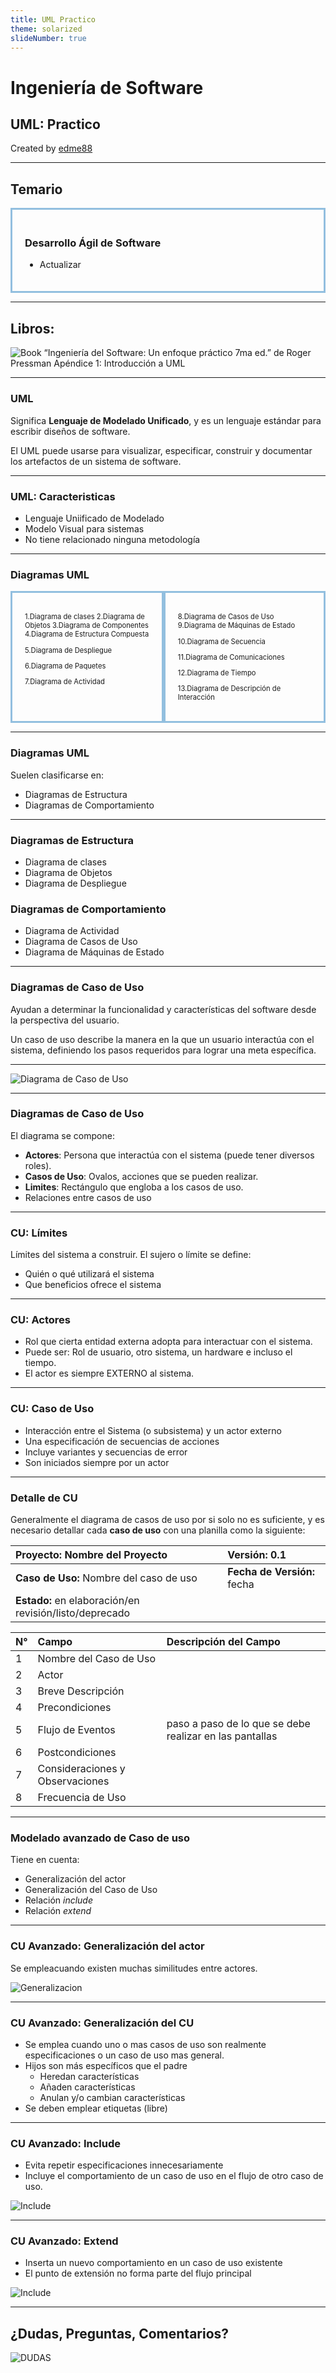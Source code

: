 ```yaml
---
title: UML Practico
theme: solarized
slideNumber: true
---
```


# Ingeniería de Software
## UML: Practico
Created by <i class="fab fa-telegram"></i>
[edme88]("https://t.me/edme88")

---
<!-- .slide: style="font-size: 0.60em" -->
<style>
.grid-container2 {
    display: grid;
    grid-template-columns: auto auto;
    font-size: 0.8em;
    text-align: left !important;
}

.grid-item {
    border: 3px solid rgba(121, 177, 217, 0.8);
    padding: 20px;
    text-align: left !important;
}
</style>
## Temario
<div class="grid-item">

### Desarrollo Ágil de Software
* Actualizar
</div>

---
## Libros:
![Book](images/book.png)
“Ingeniería del Software: Un enfoque práctico 7ma ed.” de Roger Pressman
Apéndice 1: Introducción a UML

---
### UML
Significa **Lenguaje de Modelado Unificado**, y es un lenguaje estándar para escribir diseños de software.

El UML puede usarse para visualizar, especificar, construir y documentar los artefactos de un sistema de software.

---
### UML: Caracteristicas
* Lenguaje Uniificado de Modelado
* Modelo Visual para sistemas
* No tiene relacionado ninguna metodología

---
### Diagramas UML
<!--http://www.softwero.com/2017/08/los-13-diagramas-uml-y-sus-componentes-1.html-->

<div class="grid-container2">
<div class="grid-item">

1.Diagrama de clases
2.Diagrama de Objetos
3.Diagrama de Componentes
4.Diagrama de Estructura Compuesta

5.Diagrama de Despliegue

6.Diagrama de Paquetes

7.Diagrama de Actividad
</div>
<div class="grid-item">

8.Diagrama de Casos de Uso
9.Diagrama de Máquinas de Estado

10.Diagrama de Secuencia

11.Diagrama de Comunicaciones

12.Diagrama de Tiempo

13.Diagrama de Descripción de Interacción
</div></div>

---
### Diagramas UML
Suelen clasificarse en:
* Diagramas de Estructura
* Diagramas de Comportamiento

---
### Diagramas de Estructura
* Diagrama de clases
* Diagrama de Objetos
* Diagrama de Despliegue 

### Diagramas de Comportamiento
* Diagrama de Actividad
* Diagrama de Casos de Uso
* Diagrama de Máquinas de Estado

---
### Diagramas de Caso de Uso
Ayudan a determinar la funcionalidad y características del software desde la perspectiva del usuario.


Un caso de uso describe la manera en la que un usuario interactúa con el sistema, definiendo
los pasos requeridos para lograr una meta específica.

---
![Diagrama de Caso de Uso](images/unidad4/casoUsoMusica.jpg)

---
### Diagramas de Caso de Uso
El diagrama se compone:
* **Actores**: Persona que interactúa con el sistema (puede tener diversos roles).
* **Casos de Uso**: Ovalos, acciones que se pueden realizar.
* **Limites**: Rectángulo que engloba a los casos de uso.
* Relaciones entre casos de uso

---
### CU: Límites
Límites del sistema a construir.
El sujero o límite se define:
* Quién o qué utilizará el sistema
* Que beneficios ofrece el sistema

---
### CU: Actores
* Rol que cierta entidad externa adopta para interactuar con el sistema.
* Puede ser: Rol de usuario, otro sistema, un hardware e incluso el tiempo.
* El actor es siempre EXTERNO al sistema.

---
### CU: Caso de Uso
* Interacción entre el Sistema (o subsistema) y un actor externo
* Una especificación de secuencias de acciones
* Incluye variantes y secuencias de error
* Son iniciados siempre por un actor

---
### Detalle de CU
Generalmente el diagrama de casos de uso por si solo no es suficiente, y es necesario detallar cada **caso de uso** con 
una planilla como la siguiente:

| **Proyecto:** Nombre del Proyecto                      | **Versión:** 0.1             |
|:-------------------------------------------------------|:-----------------------------|
| **Caso de Uso:** Nombre del caso de uso                | **Fecha de Versión:** fecha  |
| **Estado:** en elaboración/en revisión/listo/deprecado |                              |

| N° | Campo | Descripción del Campo |
|:---|:------|:---------------------|
| 1  | Nombre del Caso de Uso | |
| 2  | Actor | |
| 3  | Breve Descripción | |
| 4  | Precondiciones | |
| 5  | Flujo de Eventos | paso a paso de lo que se debe realizar en las pantallas |
| 6  | Postcondiciones | |
| 7  | Consideraciones y Observaciones | |
| 8  | Frecuencia de Uso | |

---
### Modelado avanzado de Caso de uso
Tiene en cuenta:
* Generalización del actor
* Generalización del Caso de Uso
* Relación _include_
* Relación _extend_

---
### CU Avanzado: Generalización del actor
Se empleacuando existen muchas similitudes entre actores.

![Generalizacion](images/unidad4/generalizacionActor.png)


---
### CU Avanzado: Generalización del CU
* Se emplea cuando uno o mas casos de uso son realmente especificaciones o un caso de uso mas general.
* Hijos son más específicos que el padre
  * Heredan características
  * Añaden características
  * Anulan y/o cambian características
* Se deben emplear etiquetas (libre)

---
### CU Avanzado: Include
* Evita repetir especificaciones innecesariamente
* Incluye el comportamiento de un caso de uso en el flujo de otro caso de uso.

![Include](images/unidad4/CUinclusion.png)

---
### CU Avanzado: Extend
* Inserta un nuevo comportamiento en un caso de uso existente
* El punto de extensión no forma parte del flujo principal

![Include](images/unidad4/extension.png)

---
## ¿Dudas, Preguntas, Comentarios?
![DUDAS](images/pregunta.gif)
